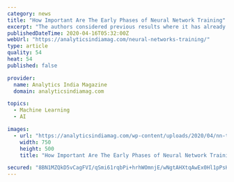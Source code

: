 ```yaml
---
category: news
title: "How Important Are The Early Phases of Neural Network Training"
excerpt: "The authors considered previous results where it has already been proven that iterating and rewinding the weights to their values early in the training of the unpruned model, rather than their initial values, led to better performance on deeper networks such as ResNets. In other words, this suggests that the changes in the network during this ..."
publishedDateTime: 2020-04-16T05:32:00Z
webUrl: "https://analyticsindiamag.com/neural-networks-training/"
type: article
quality: 54
heat: 54
published: false

provider:
  name: Analytics India Magazine
  domain: analyticsindiamag.com

topics:
  - Machine Learning
  - AI

images:
  - url: "https://analyticsindiamag.com/wp-content/uploads/2020/04/nn-training-starting.png"
    width: 750
    height: 500
    title: "How Important Are The Early Phases of Neural Network Training"

secured: "8BN1MZQkD5vCagFVI/qSmi61rqbPi+hrhWOmnjE/wNgtAHXtqAwEx0Hl1pPsH/iehGvv+PVmsehRBCnlPfwe8tzc4U550o9VRgUpNjKekhUYuLUCAKSohuI6NEv0sRijeM+QZnoue75Kb2BGKIl4sl3GME86oYW8kEI1WmaRtTf5gsP7BmmR+5YO3z6Cfj0tfFA/bU1ZcZaLVyzgp6EBsuSpUA/tPov/Is7/AAQD+A9LLFw4fqS1FKYQV0btV8c+k6wZDIc/QK9F1MYwqlPXeNRUaPuwNpDoC4SUdPnQ1H2o88vrvas1vWSyn/kb6HRZ;84hL1ecdl0X4PCvD4xPsvQ=="
---
```


